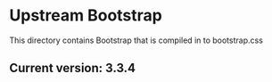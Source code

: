 # Upstream Bootstrap

This directory contains Bootstrap that is compiled in to bootstrap.css

## Current version: 3.3.4